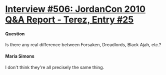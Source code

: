 # [Interview #506: JordanCon 2010 Q&A Report - Terez, Entry #25](https://www.theoryland.com/intvmain.php?i=506#25)

#### Question

Is there any real difference between Forsaken, Dreadlords, Black Ajah, etc.?

#### Maria Simons

I don't think they're all precisely the same thing.

